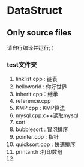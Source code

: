 # DataStruct

## Only source files

请自行编译并运行; )

### test文件夹

1. linklist.cpp : 链表
2. helloworld : 你好世界
3. inherit.cpp：继承
4. reference.cpp
5. KMP.cpp : KMP算法
6. mysql.cpp:c++读取mysql
7. sort
8. bubblesort : 冒泡排序
9. pointer.cpp : 指针
10. quicksort.cpp : 快速排序
11. printarr.h :打印数组
12.
